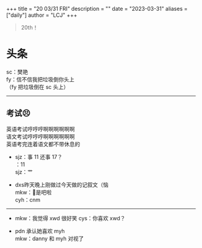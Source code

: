 +++
title = "20 03/31 FRI"
description = ""
date = "2023-03-31"
aliases = ["daily"]
author = "LCJ"
+++

> 20th！

# 头条

sc：樊艳  
fy：信不信我把垃圾倒你头上  
（fy 把垃圾倒在 sc 头上）

---

## 考试😣

英语考试哼哼哼啊啊啊啊啊啊  
语文考试哼哼哼啊啊啊啊啊啊  
英语考完连着语文都不带休息的

- sjz：事 11 还事 17？  
：11  
sjz：艹

- dxs昨天晚上刚做过今天做的记叙文（恼  
mkw：🐶是吧啦  
cyh：cnm

---

- mkw：我觉得 xwd 很好笑 
cys：你喜欢 xwd？

- pdn 承认她喜欢 myh  
mkw：danny 和 myh 对视了